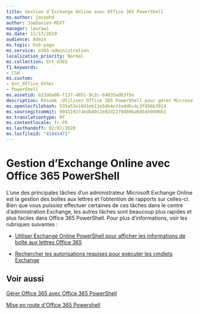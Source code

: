 ```yaml
---
title: Gestion d’Exchange Online avec Office 365 PowerShell
ms.author: josephd
author: JoeDavies-MSFT
manager: laurawi
ms.date: 12/17/2019
audience: Admin
ms.topic: hub-page
ms.service: o365-administration
localization_priority: Normal
ms.collection: Ent_O365
f1.keywords:
- CSH
ms.custom:
- Ent_Office_Other
- PowerShell
ms.assetid: b23dda88-f137-4051-9c2c-84035ad63f5e
description: Résumé :Utilisez Office 365 PowerShell pour gérer Microsoft Exchange Online, y compris la configuration des boîtes aux lettres et la création de rapports avancée.
ms.openlocfilehash: 535a53e10d1eb11e5db4e31edd6c4c3f856b3914
ms.sourcegitcommit: 99411927abdb40c2e82d2279489ba60545989bb1
ms.translationtype: MT
ms.contentlocale: fr-FR
ms.lasthandoff: 02/07/2020
ms.locfileid: "41841471"
---
```

# <a name="manage-exchange-online-with-office-365-powershell"></a>Gestion d’Exchange Online avec Office 365 PowerShell

L’une des principales tâches d’un administrateur Microsoft Exchange Online est la gestion des boîtes aux lettres et l’obtention de rapports sur celles-ci. Bien que vous puissiez effectuer certaines de ces tâches dans le centre d’administration Exchange, les autres tâches sont beaucoup plus rapides et plus faciles dans Office 365 PowerShell. Pour plus d’informations, voir les rubriques suivantes :
  
- [Utiliser Exchange Online PowerShell pour afficher les informations de boîte aux lettres Office 365](https://docs.microsoft.com/exchange/recipients-in-exchange-online/manage-user-mailboxes/use-powershell-to-display-mailbox-information)
    
- [Rechercher les autorisations requises pour exécuter les cmdlets Exchange](https://docs.microsoft.com/powershell/exchange/exchange-server/find-exchange-cmdlet-permissions)
    
## <a name="see-also"></a>Voir aussi

[Gérer Office 365 avec Office 365 PowerShell](manage-office-365-with-office-365-powershell.md)
  
[Mise en route d'Office 365 Powershell](getting-started-with-office-365-powershell.md)

